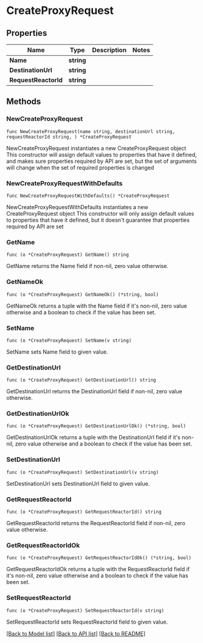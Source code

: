 # CreateProxyRequest

## Properties

Name | Type | Description | Notes
------------ | ------------- | ------------- | -------------
**Name** | **string** |  | 
**DestinationUrl** | **string** |  | 
**RequestReactorId** | **string** |  | 

## Methods

### NewCreateProxyRequest

`func NewCreateProxyRequest(name string, destinationUrl string, requestReactorId string, ) *CreateProxyRequest`

NewCreateProxyRequest instantiates a new CreateProxyRequest object
This constructor will assign default values to properties that have it defined,
and makes sure properties required by API are set, but the set of arguments
will change when the set of required properties is changed

### NewCreateProxyRequestWithDefaults

`func NewCreateProxyRequestWithDefaults() *CreateProxyRequest`

NewCreateProxyRequestWithDefaults instantiates a new CreateProxyRequest object
This constructor will only assign default values to properties that have it defined,
but it doesn't guarantee that properties required by API are set

### GetName

`func (o *CreateProxyRequest) GetName() string`

GetName returns the Name field if non-nil, zero value otherwise.

### GetNameOk

`func (o *CreateProxyRequest) GetNameOk() (*string, bool)`

GetNameOk returns a tuple with the Name field if it's non-nil, zero value otherwise
and a boolean to check if the value has been set.

### SetName

`func (o *CreateProxyRequest) SetName(v string)`

SetName sets Name field to given value.


### GetDestinationUrl

`func (o *CreateProxyRequest) GetDestinationUrl() string`

GetDestinationUrl returns the DestinationUrl field if non-nil, zero value otherwise.

### GetDestinationUrlOk

`func (o *CreateProxyRequest) GetDestinationUrlOk() (*string, bool)`

GetDestinationUrlOk returns a tuple with the DestinationUrl field if it's non-nil, zero value otherwise
and a boolean to check if the value has been set.

### SetDestinationUrl

`func (o *CreateProxyRequest) SetDestinationUrl(v string)`

SetDestinationUrl sets DestinationUrl field to given value.


### GetRequestReactorId

`func (o *CreateProxyRequest) GetRequestReactorId() string`

GetRequestReactorId returns the RequestReactorId field if non-nil, zero value otherwise.

### GetRequestReactorIdOk

`func (o *CreateProxyRequest) GetRequestReactorIdOk() (*string, bool)`

GetRequestReactorIdOk returns a tuple with the RequestReactorId field if it's non-nil, zero value otherwise
and a boolean to check if the value has been set.

### SetRequestReactorId

`func (o *CreateProxyRequest) SetRequestReactorId(v string)`

SetRequestReactorId sets RequestReactorId field to given value.



[[Back to Model list]](../README.md#documentation-for-models) [[Back to API list]](../README.md#documentation-for-api-endpoints) [[Back to README]](../README.md)


